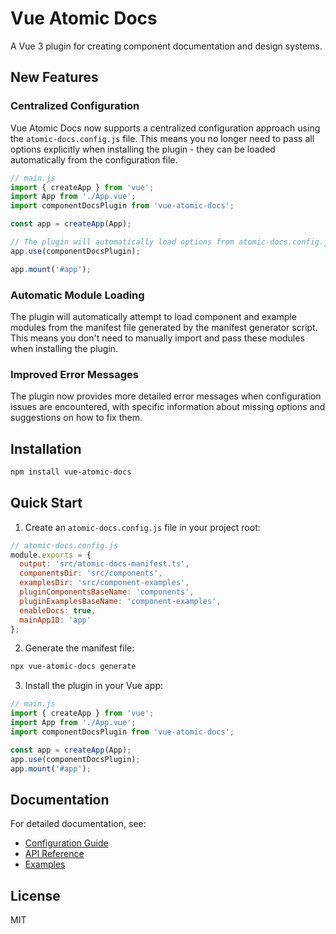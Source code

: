 # Vue Atomic Docs

A Vue 3 plugin for creating component documentation and design systems.

## New Features

### Centralized Configuration

Vue Atomic Docs now supports a centralized configuration approach using the `atomic-docs.config.js` file. This means you no longer need to pass all options explicitly when installing the plugin - they can be loaded automatically from the configuration file.

```javascript
// main.js
import { createApp } from 'vue';
import App from './App.vue';
import componentDocsPlugin from 'vue-atomic-docs';

const app = createApp(App);

// The plugin will automatically load options from atomic-docs.config.js
app.use(componentDocsPlugin);

app.mount('#app');
```

### Automatic Module Loading

The plugin will automatically attempt to load component and example modules from the manifest file generated by the manifest generator script. This means you don't need to manually import and pass these modules when installing the plugin.

### Improved Error Messages

The plugin now provides more detailed error messages when configuration issues are encountered, with specific information about missing options and suggestions on how to fix them.

## Installation

```bash
npm install vue-atomic-docs
```

## Quick Start

1. Create an `atomic-docs.config.js` file in your project root:

```javascript
// atomic-docs.config.js
module.exports = {
  output: 'src/atomic-docs-manifest.ts',
  componentsDir: 'src/components',
  examplesDir: 'src/component-examples',
  pluginComponentsBaseName: 'components',
  pluginExamplesBaseName: 'component-examples',
  enableDocs: true,
  mainAppID: 'app'
};
```

2. Generate the manifest file:

```bash
npx vue-atomic-docs generate
```

3. Install the plugin in your Vue app:

```javascript
// main.js
import { createApp } from 'vue';
import App from './App.vue';
import componentDocsPlugin from 'vue-atomic-docs';

const app = createApp(App);
app.use(componentDocsPlugin);
app.mount('#app');
```

## Documentation

For detailed documentation, see:

- [Configuration Guide](./docs/configuration.md)
- [API Reference](./docs/api.md)
- [Examples](./docs/examples.md)

## License

MIT